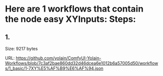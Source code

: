 # Here are 1 workflows that contain the node easy XYInputs: Steps:

## 1. 

Size: 9217 bytes

URL: https://github.com/yolain/ComfyUI-Yolain-Workflows/blob/7c3af2bae860dd32d46dcea6e1012b6a57005d50/workflows/1_basic/1-7XY%E5%AF%B9%E6%AF%94.json

